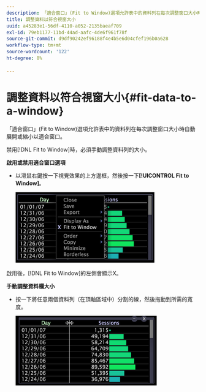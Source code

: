 ```yaml
---
description: 「適合窗口」(Fit to Window)選項允許表中的資料列在每次調整窗口大小時自動展開或縮小以適合窗口。
title: 調整資料以符合視窗大小
uuid: a45283e1-56df-4110-a052-2135baeaf709
exl-id: 79eb1177-11bd-44ad-aafc-4de6f961f78f
source-git-commit: d9df90242ef96188f4e4b5e6d04cfef196b0a628
workflow-type: tm+mt
source-wordcount: '122'
ht-degree: 8%

---
```


# 調整資料以符合視窗大小{#fit-data-to-a-window}

「適合窗口」(Fit to Window)選項允許表中的資料列在每次調整窗口大小時自動展開或縮小以適合窗口。

禁用[!DNL Fit to Window]時，必須手動調整資料列的大小。

**啟用或禁用適合窗口選項**

* 以滑鼠右鍵按一下視覺效果的上方邊框，然後按一下&#x200B;**[!UICONTROL Fit to Window]**。

   ![](assets/mnu_Table_Fit.png)

啟用後，[!DNL Fit to Window]的左側會顯示X。

**手動調整資料欄大小**

* 按一下將任意兩個資料列（在頂軸區域中）分割的線，然後拖動到所需的寬度。

   ![](assets/mnu_Table_Resize.png)
